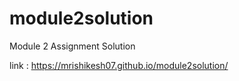 # module2solution
Module 2 Assignment Solution
 
link : https://mrishikesh07.github.io/module2solution/
